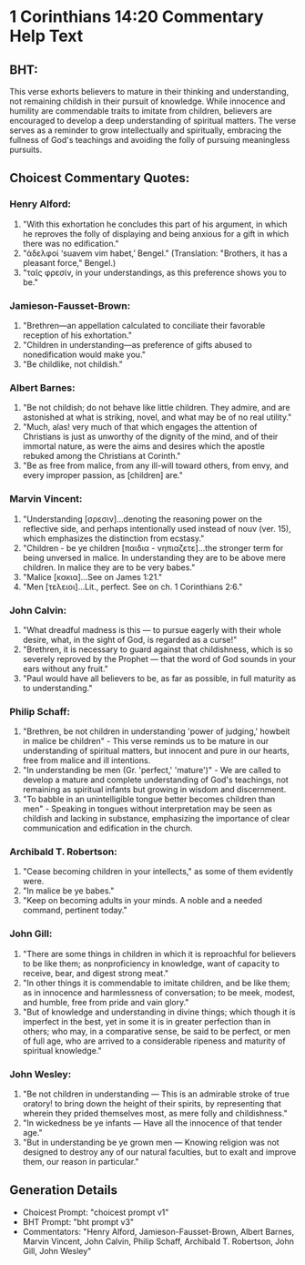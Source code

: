 # 1 Corinthians 14:20 Commentary Help Text

## BHT:
This verse exhorts believers to mature in their thinking and understanding, not remaining childish in their pursuit of knowledge. While innocence and humility are commendable traits to imitate from children, believers are encouraged to develop a deep understanding of spiritual matters. The verse serves as a reminder to grow intellectually and spiritually, embracing the fullness of God's teachings and avoiding the folly of pursuing meaningless pursuits.

## Choicest Commentary Quotes:
### Henry Alford:
1. "With this exhortation he concludes this part of his argument, in which he reproves the folly of displaying and being anxious for a gift in which there was no edification."
2. "ἀδελφοί ‘suavem vim habet,’ Bengel." (Translation: "Brothers, it has a pleasant force," Bengel.)
3. "ταῖς φρεσίν, in your understandings, as this preference shows you to be."

### Jamieson-Fausset-Brown:
1. "Brethren—an appellation calculated to conciliate their favorable reception of his exhortation."
2. "Children in understanding—as preference of gifts abused to nonedification would make you."
3. "Be childlike, not childish."

### Albert Barnes:
1. "Be not childish; do not behave like little children. They admire, and are astonished at what is striking, novel, and what may be of no real utility."
2. "Much, alas! very much of that which engages the attention of Christians is just as unworthy of the dignity of the mind, and of their immortal nature, as were the aims and desires which the apostle rebuked among the Christians at Corinth."
3. "Be as free from malice, from any ill-will toward others, from envy, and every improper passion, as [children] are."

### Marvin Vincent:
1. "Understanding [σρεσιν]...denoting the reasoning power on the reflective side, and perhaps intentionally used instead of nouv (ver. 15), which emphasizes the distinction from ecstasy."
2. "Children - be ye children [παιδια - νηπιαζετε]...the stronger term for being unversed in malice. In understanding they are to be above mere children. In malice they are to be very babes."
3. "Malice [κακια]...See on James 1:21."
4. "Men [τελειοι]...Lit., perfect. See on ch. 1 Corinthians 2:6."

### John Calvin:
1. "What dreadful madness is this — to pursue eagerly with their whole desire, what, in the sight of God, is regarded as a curse!"
2. "Brethren, it is necessary to guard against that childishness, which is so severely reproved by the Prophet — that the word of God sounds in your ears without any fruit."
3. "Paul would have all believers to be, as far as possible, in full maturity as to understanding."

### Philip Schaff:
1. "Brethren, be not children in understanding 'power of judging,' howbeit in malice be children" - This verse reminds us to be mature in our understanding of spiritual matters, but innocent and pure in our hearts, free from malice and ill intentions.
2. "In understanding be men (Gr. 'perfect,' 'mature')" - We are called to develop a mature and complete understanding of God's teachings, not remaining as spiritual infants but growing in wisdom and discernment.
3. "To babble in an unintelligible tongue better becomes children than men" - Speaking in tongues without interpretation may be seen as childish and lacking in substance, emphasizing the importance of clear communication and edification in the church.

### Archibald T. Robertson:
1. "Cease becoming children in your intellects," as some of them evidently were.
2. "In malice be ye babes."
3. "Keep on becoming adults in your minds. A noble and a needed command, pertinent today."

### John Gill:
1. "There are some things in children in which it is reproachful for believers to be like them; as nonproficiency in knowledge, want of capacity to receive, bear, and digest strong meat."
2. "In other things it is commendable to imitate children, and be like them; as in innocence and harmlessness of conversation; to be meek, modest, and humble, free from pride and vain glory."
3. "But of knowledge and understanding in divine things; which though it is imperfect in the best, yet in some it is in greater perfection than in others; who may, in a comparative sense, be said to be perfect, or men of full age, who are arrived to a considerable ripeness and maturity of spiritual knowledge."

### John Wesley:
1. "Be not children in understanding — This is an admirable stroke of true oratory! to bring down the height of their spirits, by representing that wherein they prided themselves most, as mere folly and childishness."
2. "In wickedness be ye infants — Have all the innocence of that tender age."
3. "But in understanding be ye grown men — Knowing religion was not designed to destroy any of our natural faculties, but to exalt and improve them, our reason in particular."


## Generation Details
- Choicest Prompt: "choicest prompt v1"
- BHT Prompt: "bht prompt v3"
- Commentators: "Henry Alford, Jamieson-Fausset-Brown, Albert Barnes, Marvin Vincent, John Calvin, Philip Schaff, Archibald T. Robertson, John Gill, John Wesley"
